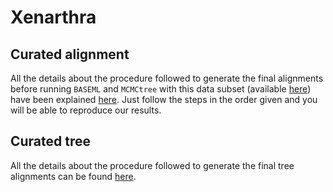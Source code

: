 # Xenarthra

## Curated alignment 
All the details about the procedure followed to generate the final alignments 
before running `BASEML` and `MCMCtree` with this data subset
(available [here](https://www.dropbox.com/s/j50gk080m1juzca/SeqBayesS2_Raln_xenarthra.zip?dl=0))
have been explained [here](filter_aln).
Just follow the steps in the order given and you will be able to reproduce our results. 

## Curated tree 
All the details about the procedure followed to generate the final tree alignments 
can be found [here](filter_tree).
